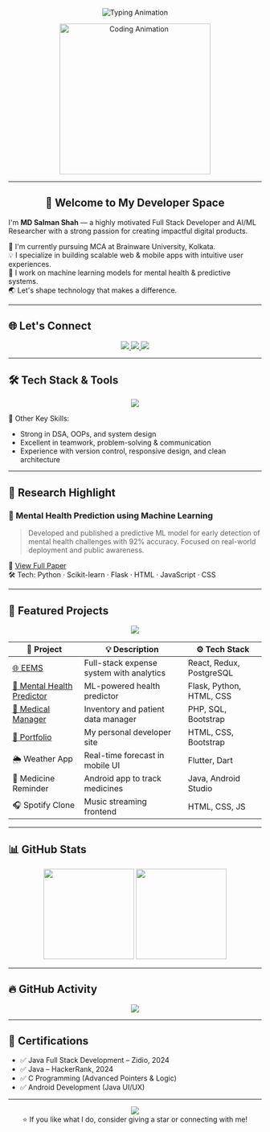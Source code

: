 <!-- 👑 Hero Section -->
<p align="center">
  <img src="https://readme-typing-svg.herokuapp.com?font=Fira+Code&weight=500&size=24&pause=1000&center=true&vCenter=true&width=650&lines=Hi%2C+I'm+Salman+Shah!; Web+%26+Mobile+App+Developer+%7C+AI+%26+ML+Researcher;Clean+Code+%7C+Creative+UI%2FUX+%7C+Problem+Solver" alt="Typing Animation" />
</p>

<p align="center">
  <img src="https://media.giphy.com/media/qgQUggAC3Pfv687qPC/giphy.gif" width="300" alt="Coding Animation" />
</p>

---

<h2 align="center">🚀 Welcome to My Developer Space</h2>

I'm <strong>MD Salman Shah</strong> — a highly motivated Full Stack Developer and AI/ML Researcher with a strong passion for creating impactful digital products.

💼 I'm currently pursuing MCA at Brainware University, Kolkata.  
💡 I specialize in building scalable web & mobile apps with intuitive user experiences.  
🧠 I work on machine learning models for mental health & predictive systems.  
🌏 Let's shape technology that makes a difference.

---

## 🌐 Let's Connect

<p align="center">
  <a href="https://www.linkedin.com/in/mdsalmanshah" target="_blank">
    <img src="https://img.shields.io/badge/LinkedIn-Connect-blue?style=for-the-badge&logo=linkedin" />
  </a>
  <a href="mailto:salman91shah@gmail.com">
    <img src="https://img.shields.io/badge/Email-Contact-red?style=for-the-badge&logo=gmail" />
  </a>
  <a href="https://mdsalmanshah.netlify.app" target="_blank">
    <img src="https://img.shields.io/badge/Portfolio-Visit-yellow?style=for-the-badge&logo=vercel" />
  </a>
</p>

---

## 🛠 Tech Stack & Tools

<p align="center">
  <img src="https://skillicons.dev/icons?i=java,cpp,c,python,html,css,js,react,flutter,dart,php,mysql,postgres,git,github,vscode,figma" />
</p>

🧠 Other Key Skills:
- Strong in DSA, OOPs, and system design
- Excellent in teamwork, problem-solving & communication
- Experience with version control, responsive design, and clean architecture

---

## 🧪 Research Highlight

### 🧠 Mental Health Prediction using Machine Learning

> Developed and published a predictive ML model for early detection of mental health challenges with 92% accuracy. Focused on real-world deployment and public awareness.

🔗 [View Full Paper](https://docs.google.com/document/d/1371_v6ReRLdbp3cVPB2Gigiu2TOB37tf/edit)  
🛠 Tech: Python · Scikit-learn · Flask · HTML · JavaScript · CSS

---

## 🚀 Featured Projects

<p align="center">
  <img src="https://img.icons8.com/color/48/000000/project.png"/>
</p>

| 💼 Project | 💡 Description | ⚙️ Tech Stack |
|-----------|----------------|--------------|
| [🌐 EEMS](https://myeems.netlify.app) | Full-stack expense system with analytics | React, Redux, PostgreSQL |
| [🧠 Mental Health Predictor](https://github.com/mdsalmanshah/Mental-Health-Prediction) | ML-powered health predictor | Flask, Python, HTML, CSS |
| [🏥 Medical Manager](https://github.com/mdsalmanshah/medical-Management-System) | Inventory and patient data manager | PHP, SQL, Bootstrap |
| [👤 Portfolio](https://mdsalmanshah.netlify.app) | My personal developer site | HTML, CSS, Bootstrap |
| 🌦 Weather App | Real-time forecast in mobile UI | Flutter, Dart |
| 💊 Medicine Reminder | Android app to track medicines | Java, Android Studio |
| 🎧 Spotify Clone | Music streaming frontend | HTML, CSS, JS |

---

## 📊 GitHub Stats

<p align="center">
  <img src="https://github-readme-stats.vercel.app/api?username=mdsalmanshah&show_icons=true&theme=highcontrast&hide_border=true" height="180" />
  <img src="https://github-readme-stats.vercel.app/api/top-langs/?username=mdsalmanshah&layout=compact&theme=highcontrast&hide_border=true" height="180" />
</p>

---

## 🔥 GitHub Activity

<p align="center">
  <img src="https://streak-stats.demolab.com/?user=mdsalmanshah&theme=tokyonight&hide_border=true" />
</p>

---

## 🏅 Certifications

- ✅ Java Full Stack Development – Zidio, 2024  
- ✅ Java – HackerRank, 2024  
- ✅ C Programming (Advanced Pointers & Logic)  
- ✅ Android Development (Java UI/UX)

---

<p align="center">
  <img src="https://img.shields.io/badge/Thanks%20for%20visiting!-blueviolet?style=for-the-badge&logo=github" />
  <br>
  ⭐ If you like what I do, consider giving a star or connecting with me!
</p>
